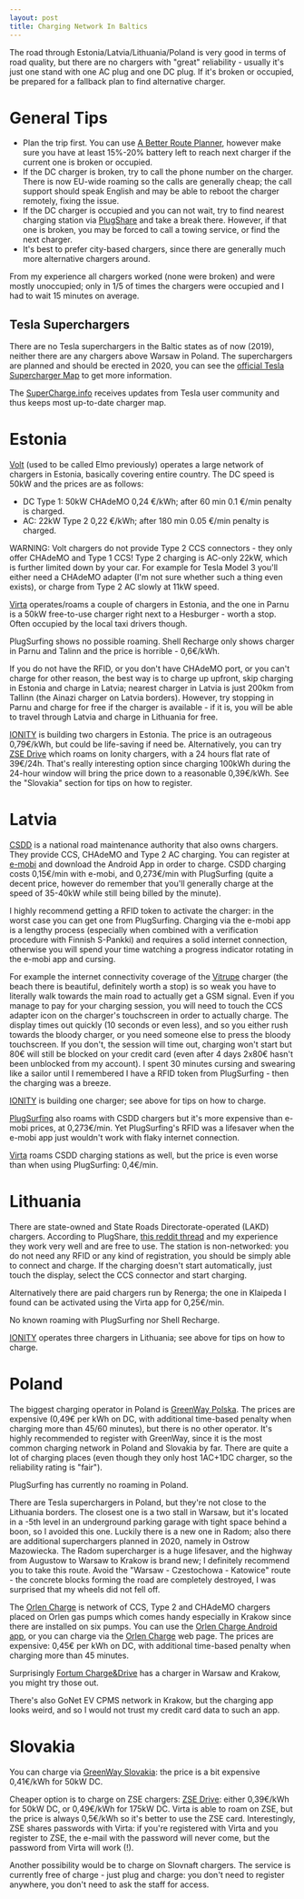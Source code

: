 ```yaml
---
layout: post
title: Charging Network In Baltics
---
```


The road through Estonia/Latvia/Lithuania/Poland is very good in terms of road quality,
but there are no chargers with "great" reliability - usually it's just one stand
with one AC plug and one DC plug. If it's broken or occupied, be prepared for a fallback
plan to find alternative charger. 

# General Tips

* Plan the trip first. You can use [A Better Route Planner](abetterrouteplanner.com/), however
  make sure you have at least 15%-20% battery left to reach next charger if the current one
  is broken or occupied.
* If the DC charger is broken, try to call the phone number on the charger. There is
  now EU-wide roaming so the calls are generally cheap; the call support should speak English
  and may be able to reboot the charger remotely, fixing the issue.
* If the DC charger is occupied and you can not wait, try to find nearest
  charging station via [PlugShare](https://www.plugshare.com/)
  and take a break there. However, if that one is broken, you may be
  forced to call a towing service, or find the next charger.
* It's best to prefer city-based chargers, since there are generally much more
  alternative chargers around.
  
From my experience all chargers worked (none were broken) and were mostly unoccupied;
only in 1/5 of times the chargers were occupied and I had to wait 15 minutes on average.

## Tesla Superchargers

There are no Tesla superchargers in the Baltic states as of now (2019), neither there are any chargers
above Warsaw in Poland. The superchargers are planned and should be erected in 2020,
you can see the [official Tesla Supercharger Map](https://www.tesla.com/supercharger) to get more information.

The [SuperCharge.info](https://supercharge.info/map) receives updates from Tesla
user community and thus keeps most up-to-date charger map.

# Estonia

[Volt](https://enefitvolt.com/en/elektriauto-laadimine) (used to be called Elmo previously)
operates a large network of chargers
in Estonia, basically covering entire country. The DC speed is 50kW and the prices are as follows:

* DC Type 1: 50kW CHAdeMO 0,24 €/kWh; after 60 min 0.1 €/min penalty is charged.
* AC: 22kW Type 2 0,22 €/kWh; after 180 min 0.05 €/min penalty is charged.

WARNING: Volt chargers do not provide Type 2 CCS connectors - they only offer
CHAdeMO and Type 1 CCS! Type 2 charging is AC-only 22kW, which is further limited
down by your car. For example for Tesla Model 3 you'll either need a CHAdeMO adapter (I'm not sure whether such
a thing even exists), or charge from Type 2 AC slowly at 11kW speed.

[Virta](https://virta.webapp.virtaglobal.com/) operates/roams a couple of chargers in Estonia,
and the one in Parnu is a 50kW free-to-use charger right next to a Hesburger -
worth a stop. Often occupied by the local taxi drivers though.

PlugSurfing shows no possible roaming. Shell Recharge only shows charger in Parnu and
Talinn and the price is horrible - 0,6€/kWh.

If you do not have the RFID, or you don't have CHAdeMO port, or you can't charge for other reason,
the best way is to charge up upfront, skip charging in Estonia and charge in Latvia;
nearest charger in Latvia is just 200km from Tallinn
(the Ainazi charger on Latvia borders). However, try stopping in Parnu and charge for free
if the charger is available - if it is, you will be able to travel through Latvia
and charge in Lithuania for free.

[IONITY](https://ionity.eu) is building two chargers in Estonia.
The price is an outrageous 0,79€/kWh, but could be life-saving if need be.
Alternatively, you can try [ZSE Drive](https://zsedrive.sk) which roams on Ionity chargers,
with a 24 hours flat rate of 39€/24h. That's really interesting option since charging 100kWh during the 24-hour window will
bring the price down to a reasonable 0,39€/kWh. See the "Slovakia" section
for tips on how to register.

# Latvia

[CSDD](https://www.csdd.lv/en/) is a national road maintenance authority that
also owns chargers. They provide CCS, CHAdeMO and Type 2 AC charging.
You can register at [e-mobi](https://portal.e-mobi.lv/lv/sakumlapa/) and download
the Android App in order to charge.
CSDD charging costs 0,15€/min with e-mobi, and 0,273€/min with PlugSurfing
(quite a decent price, however do remember that you'll generally charge at the speed of
35-40kW while still being billed by the minute).

I highly recommend getting a RFID token to activate the charger: in the worst
case you can get one from PlugSurfing. Charging via the e-mobi app is a lengthy
process (especially when combined with a verification procedure with Finnish S-Pankki)
and requires a solid internet connection, otherwise you will spend your time watching
a progress indicator rotating in the e-mobi app and cursing.

For example the internet connectivity
coverage of the [Vitrupe](https://www.plugshare.com/location/156536) charger
(the beach there is beautiful, definitely worth a stop) is so weak
you have to literally walk towards the main road to actually get a GSM signal.
Even if you manage to pay for your charging session, you will need to
touch the CCS adapter icon on the charger's touchscreen in order to actually charge.
The display times out quickly (10 seconds or even less),
and so you either rush towards the bloody charger, or you need someone else
to press the bloody touchscreen. If you don't, the session will time out, charging
won't start but 80€ will still be blocked on your credit card (even after 4 days
2x80€ hasn't been unblocked from my account). I spent 30 minutes
cursing and swearing like a sailor until I remembered I have a RFID token from PlugSurfing -
then the charging was a breeze.

[IONITY](https://ionity.eu) is building one charger; see above for tips on how to charge.

[PlugSurfing](https://www.plugsurfing.com/map) also roams with CSDD chargers but
it's more expensive than e-mobi prices, at 0,273€/min. Yet PlugSurfing's RFID was a lifesaver
when the e-mobi app just wouldn't work with flaky internet connection.

[Virta](https://virta.webapp.virtaglobal.com/) roams CSDD charging stations as well,
but the price is even worse than when using PlugSurfing: 0,4€/min.

# Lithuania

There are state-owned and State Roads Directorate-operated (LAKD) chargers.
According to PlugShare, [this reddit thread](https://www.reddit.com/r/lithuania/comments/bqwn5f/electric_vehicle_charging/)
and my experience they work very well and are free to use.
The station is non-networked: you do not need any RFID or any kind of registration,
you should be simply able to connect and charge. If the charging doesn't start automatically,
just touch the display, select the CCS connector and start charging.

Alternatively there are paid chargers run by Renerga; the one in Klaipeda I found
can be activated using the Virta app for 0,25€/min.

No known roaming with PlugSurfing nor Shell Recharge.

[IONITY](https://ionity.eu) operates three chargers in Lithuania; see above for tips on how to charge.

# Poland

The biggest charging operator in Poland is [GreenWay Polska](https://greenwaypolska.pl/en/).
The prices are expensive (0,49€ per kWh on DC, with additional time-based penalty when charging more
than 45/60 minutes), but there is no other operator. It's highly recommended
to register with GreenWay, since it is the most common charging network in Poland
and Slovakia by far.
There are quite a lot of charging
places (even though they only host 1AC+1DC charger, so the reliability rating is "fair").

PlugSurfing has currently no roaming in Poland.

There are Tesla superchargers in Poland, but they're not close to the Lithuania
borders. The closest one is a two stall in Warsaw, but it's located in a -5th level
in an underground parking garage with tight space behind a boon, so I avoided this one.
Luckily there is a new one in Radom;
also there are additional superchargers planned in 2020, namely in Ostrow Mazowiecka.
The Radom supercharger is a huge lifesaver, and the highway from Augustow to Warsaw to
Krakow is brand new; I definitely recommend you to take this route.
Avoid the "Warsaw - Czestochowa - Katowice" route - the concrete blocks forming the
road are completely destroyed, I was surprised that my wheels did not fell off.

The [Orlen Charge](https://orlencharge.orlen.pl/#/portal/locations) is network
of CCS, Type 2 and CHAdeMO chargers placed on Orlen gas pumps which comes handy
especially in Krakow since there are installed on six pumps. You can use the
[Orlen Charge Android app](https://play.google.com/store/apps/details?id=pl.orlen.charge),
or you can charge via the
[Orlen Charge](https://orlencharge.orlen.pl/#/portal/locations) web page.
The prices are expensive: 0,45€ per kWh on DC, with additional time-based penalty when
charging more than 45 minutes.

Surprisingly [Fortum Charge&Drive](https://map.chargedrive.com/en/) has a charger
in Warsaw and Krakow, you might try those out.

There's also GoNet EV CPMS network in Krakow, but the charging app looks weird,
and so I would not trust my credit card data to such an app.

# Slovakia

You can charge via [GreenWay Slovakia](https://greenway.sk/): the price is
a bit expensive 0,41€/kWh for 50kW DC.

Cheaper option is to charge on ZSE chargers: [ZSE Drive](https://zsedrive.sk):
either 0,39€/kWh for 50kW DC, or 0,49€/kWh for 175kW DC. Virta is able to roam
on ZSE, but the price is always 0,5€/kWh so it's better to use the ZSE card.
Interestingly, ZSE shares passwords with Virta: if you're registered with
Virta and you register to ZSE, the e-mail with the password will never come,
but the password from Virta will work (!).

Another possibility would be to charge on Slovnaft chargers. The service is currently
free of charge - just plug and charge: you don't need to register anywhere, you don't need to
ask the staff for access.

